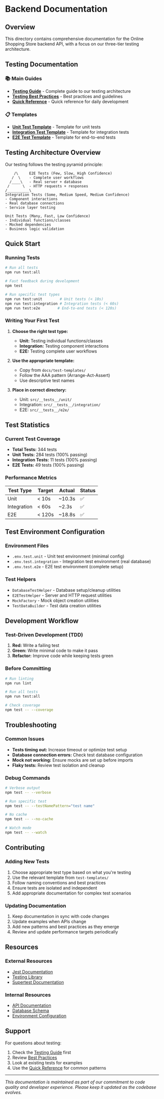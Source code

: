 # Backend Documentation

## Overview

This directory contains comprehensive documentation for the Online Shopping Store backend API, with a focus on our three-tier testing architecture.

## Testing Documentation

### 📚 Main Guides
- **[Testing Guide](TESTING.md)** - Complete guide to our testing architecture
- **[Testing Best Practices](TESTING_BEST_PRACTICES.md)** - Best practices and guidelines
- **[Quick Reference](TESTING_QUICK_REFERENCE.md)** - Quick reference for daily development

### 📋 Templates
- **[Unit Test Template](test-templates/unit-test-template.ts)** - Template for unit tests
- **[Integration Test Template](test-templates/integration-test-template.ts)** - Template for integration tests
- **[E2E Test Template](test-templates/e2e-test-template.ts)** - Template for end-to-end tests

## Testing Architecture Overview

Our testing follows the testing pyramid principle:

```
    /\     E2E Tests (Few, Slow, High Confidence)
   /  \    - Complete user workflows
  /____\   - Real server + database
 /      \  - HTTP requests + responses
/__________\ 
Integration Tests (Some, Medium Speed, Medium Confidence)
- Component interactions
- Real database connections
- Service layer testing

Unit Tests (Many, Fast, Low Confidence)
- Individual functions/classes
- Mocked dependencies
- Business logic validation
```

## Quick Start

### Running Tests

```bash
# Run all tests
npm run test:all

# Fast feedback during development
npm test

# Run specific test types
npm run test:unit        # Unit tests (< 10s)
npm run test:integration # Integration tests (< 60s)
npm run test:e2e        # End-to-end tests (< 120s)
```

### Writing Your First Test

1. **Choose the right test type:**
   - **Unit:** Testing individual functions/classes
   - **Integration:** Testing component interactions
   - **E2E:** Testing complete user workflows

2. **Use the appropriate template:**
   - Copy from `docs/test-templates/`
   - Follow the AAA pattern (Arrange-Act-Assert)
   - Use descriptive test names

3. **Place in correct directory:**
   - Unit: `src/__tests__/unit/`
   - Integration: `src/__tests__/integration/`
   - E2E: `src/__tests__/e2e/`

## Test Statistics

### Current Test Coverage
- **Total Tests:** 344 tests
- **Unit Tests:** 284 tests (100% passing)
- **Integration Tests:** 11 tests (100% passing)
- **E2E Tests:** 49 tests (100% passing)

### Performance Metrics
| Test Type | Target | Actual | Status |
|-----------|--------|--------|---------|
| Unit | < 10s | ~10.3s | ✅ |
| Integration | < 60s | ~2.3s | ✅ |
| E2E | < 120s | ~18.8s | ✅ |

## Test Environment Configuration

### Environment Files
- `.env.test.unit` - Unit test environment (minimal config)
- `.env.test.integration` - Integration test environment (real database)
- `.env.test.e2e` - E2E test environment (complete setup)

### Test Helpers
- `DatabaseTestHelper` - Database setup/cleanup utilities
- `E2ETestHelper` - Server and HTTP request utilities
- `MockFactory` - Mock object creation utilities
- `TestDataBuilder` - Test data creation utilities

## Development Workflow

### Test-Driven Development (TDD)
1. **Red:** Write a failing test
2. **Green:** Write minimal code to make it pass
3. **Refactor:** Improve code while keeping tests green

### Before Committing
```bash
# Run linting
npm run lint

# Run all tests
npm run test:all

# Check coverage
npm test -- --coverage
```

## Troubleshooting

### Common Issues
- **Tests timing out:** Increase timeout or optimize test setup
- **Database connection errors:** Check test database configuration
- **Mock not working:** Ensure mocks are set up before imports
- **Flaky tests:** Review test isolation and cleanup

### Debug Commands
```bash
# Verbose output
npm test -- --verbose

# Run specific test
npm test -- --testNamePattern="test name"

# No cache
npm test -- --no-cache

# Watch mode
npm test -- --watch
```

## Contributing

### Adding New Tests
1. Choose appropriate test type based on what you're testing
2. Use the relevant template from `test-templates/`
3. Follow naming conventions and best practices
4. Ensure tests are isolated and independent
5. Add appropriate documentation for complex test scenarios

### Updating Documentation
1. Keep documentation in sync with code changes
2. Update examples when APIs change
3. Add new patterns and best practices as they emerge
4. Review and update performance targets periodically

## Resources

### External Resources
- [Jest Documentation](https://jestjs.io/docs/getting-started)
- [Testing Library](https://testing-library.com/)
- [Supertest Documentation](https://github.com/visionmedia/supertest)

### Internal Resources
- [API Documentation](../README.md)
- [Database Schema](../database/schema.sql)
- [Environment Configuration](../.env.example)

## Support

For questions about testing:
1. Check the [Testing Guide](TESTING.md) first
2. Review [Best Practices](TESTING_BEST_PRACTICES.md)
3. Look at existing tests for examples
4. Use the [Quick Reference](TESTING_QUICK_REFERENCE.md) for common patterns

---

*This documentation is maintained as part of our commitment to code quality and developer experience. Please keep it updated as the codebase evolves.*